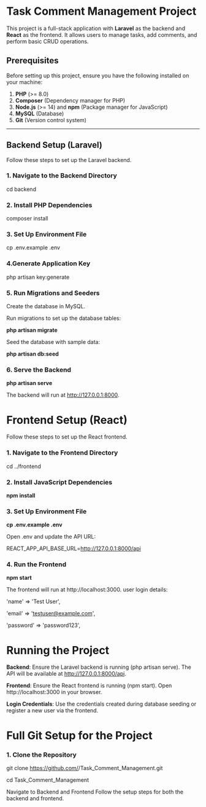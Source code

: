 # Task Comment Management Project

This project is a full-stack application with **Laravel** as the backend and **React** as the frontend. It allows users to manage tasks, add comments, and perform basic CRUD operations. 

## Prerequisites

Before setting up this project, ensure you have the following installed on your machine:

1. **PHP** (>= 8.0)
2. **Composer** (Dependency manager for PHP)
3. **Node.js** (>= 14) and **npm** (Package manager for JavaScript)
4. **MySQL** (Database)
5. **Git** (Version control system)

---

## Backend Setup (Laravel)

Follow these steps to set up the Laravel backend.

### 1. Navigate to the Backend Directory
cd backend
### 2. Install PHP Dependencies
composer install
### 3. Set Up Environment File
cp .env.example .env
### 4.Generate Application Key
php artisan key:generate
### 5. Run Migrations and Seeders
Create the database in MySQL.  

Run migrations to set up the database tables:  

**php artisan migrate**  

Seed the database with sample data:  

**php artisan db:seed**  

### 6. Serve the Backend
**php artisan serve**  

The backend will run at http://127.0.0.1:8000.

# Frontend Setup (React)

Follow these steps to set up the React frontend.

### 1. Navigate to the Frontend Directory
cd ../frontend

### 2. Install JavaScript Dependencies
**npm install**   
### 3. Set Up Environment File
**cp .env.example .env**  

Open .env and update the API URL:  

REACT_APP_API_BASE_URL=http://127.0.0.1:8000/api

### 4. Run the Frontend
**npm start**  

The frontend will run at http://localhost:3000.
user login details:  

'name' => 'Test User',  

'email' => 'testuser@example.com',  

'password' => 'password123',  

# Running the Project  

**Backend**: Ensure the Laravel backend is running (php artisan serve). The API will be available at http://127.0.0.1:8000/api.  

**Frontend**: Ensure the React frontend is running (npm start). Open http://localhost:3000 in your browser.  

**Login Credentials**: Use the credentials created during database seeding or register a new user via the frontend.

# Full Git Setup for the Project
### 1. Clone the Repository
git clone https://github.com/<your-username>/Task_Comment_Management.git  

cd Task_Comment_Management  

Navigate to Backend and Frontend Follow the setup steps for both the backend and frontend.

